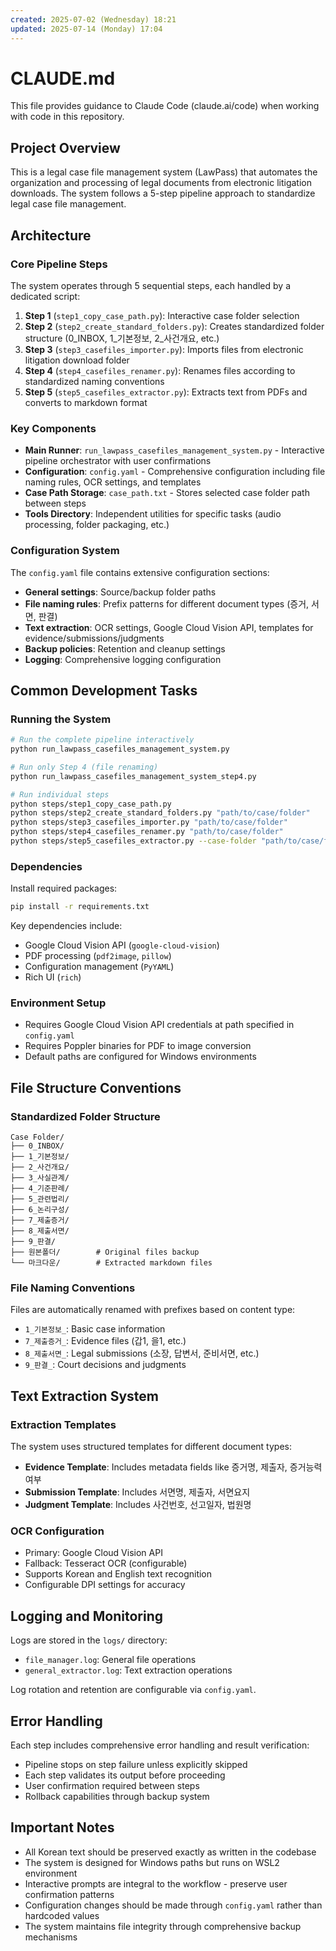 ```yaml
---
created: 2025-07-02 (Wednesday) 18:21
updated: 2025-07-14 (Monday) 17:04
---
```

# CLAUDE.md

This file provides guidance to Claude Code (claude.ai/code) when working with code in this repository.

## Project Overview

This is a legal case file management system (LawPass) that automates the organization and processing of legal documents from electronic litigation downloads. The system follows a 5-step pipeline approach to standardize legal case file management.

## Architecture

### Core Pipeline Steps
The system operates through 5 sequential steps, each handled by a dedicated script:

1. **Step 1** (`step1_copy_case_path.py`): Interactive case folder selection
2. **Step 2** (`step2_create_standard_folders.py`): Creates standardized folder structure (0_INBOX, 1_기본정보, 2_사건개요, etc.)
3. **Step 3** (`step3_casefiles_importer.py`): Imports files from electronic litigation download folder
4. **Step 4** (`step4_casefiles_renamer.py`): Renames files according to standardized naming conventions
5. **Step 5** (`step5_casefiles_extractor.py`): Extracts text from PDFs and converts to markdown format

### Key Components

- **Main Runner**: `run_lawpass_casefiles_management_system.py` - Interactive pipeline orchestrator with user confirmations
- **Configuration**: `config.yaml` - Comprehensive configuration including file naming rules, OCR settings, and templates
- **Case Path Storage**: `case_path.txt` - Stores selected case folder path between steps
- **Tools Directory**: Independent utilities for specific tasks (audio processing, folder packaging, etc.)

### Configuration System

The `config.yaml` file contains extensive configuration sections:
- **General settings**: Source/backup folder paths
- **File naming rules**: Prefix patterns for different document types (증거, 서면, 판결)
- **Text extraction**: OCR settings, Google Cloud Vision API, templates for evidence/submissions/judgments
- **Backup policies**: Retention and cleanup settings
- **Logging**: Comprehensive logging configuration

## Common Development Tasks

### Running the System
```bash
# Run the complete pipeline interactively
python run_lawpass_casefiles_management_system.py

# Run only Step 4 (file renaming)
python run_lawpass_casefiles_management_system_step4.py

# Run individual steps
python steps/step1_copy_case_path.py
python steps/step2_create_standard_folders.py "path/to/case/folder"
python steps/step3_casefiles_importer.py "path/to/case/folder"
python steps/step4_casefiles_renamer.py "path/to/case/folder"
python steps/step5_casefiles_extractor.py --case-folder "path/to/case/folder" --evidence
```

### Dependencies
Install required packages:
```bash
pip install -r requirements.txt
```

Key dependencies include:
- Google Cloud Vision API (`google-cloud-vision`)
- PDF processing (`pdf2image`, `pillow`)
- Configuration management (`PyYAML`)
- Rich UI (`rich`)

### Environment Setup
- Requires Google Cloud Vision API credentials at path specified in `config.yaml`
- Requires Poppler binaries for PDF to image conversion
- Default paths are configured for Windows environments

## File Structure Conventions

### Standardized Folder Structure
```
Case Folder/
├── 0_INBOX/
├── 1_기본정보/
├── 2_사건개요/
├── 3_사실관계/
├── 4_기준판례/
├── 5_관련법리/
├── 6_논리구성/
├── 7_제출증거/
├── 8_제출서면/
├── 9_판결/
├── 원본폴더/        # Original files backup
└── 마크다운/        # Extracted markdown files
```

### File Naming Conventions
Files are automatically renamed with prefixes based on content type:
- `1_기본정보_`: Basic case information
- `7_제출증거_`: Evidence files (갑1, 을1, etc.)
- `8_제출서면_`: Legal submissions (소장, 답변서, 준비서면, etc.)
- `9_판결_`: Court decisions and judgments

## Text Extraction System

### Extraction Templates
The system uses structured templates for different document types:
- **Evidence Template**: Includes metadata fields like 증거명, 제출자, 증거능력여부
- **Submission Template**: Includes 서면명, 제출자, 서면요지
- **Judgment Template**: Includes 사건번호, 선고일자, 법원명

### OCR Configuration
- Primary: Google Cloud Vision API
- Fallback: Tesseract OCR (configurable)
- Supports Korean and English text recognition
- Configurable DPI settings for accuracy

## Logging and Monitoring

Logs are stored in the `logs/` directory:
- `file_manager.log`: General file operations
- `general_extractor.log`: Text extraction operations

Log rotation and retention are configurable via `config.yaml`.

## Error Handling

Each step includes comprehensive error handling and result verification:
- Pipeline stops on step failure unless explicitly skipped
- Each step validates its output before proceeding
- User confirmation required between steps
- Rollback capabilities through backup system

## Important Notes

- All Korean text should be preserved exactly as written in the codebase
- The system is designed for Windows paths but runs on WSL2 environment
- Interactive prompts are integral to the workflow - preserve user confirmation patterns
- Configuration changes should be made through `config.yaml` rather than hardcoded values
- The system maintains file integrity through comprehensive backup mechanisms